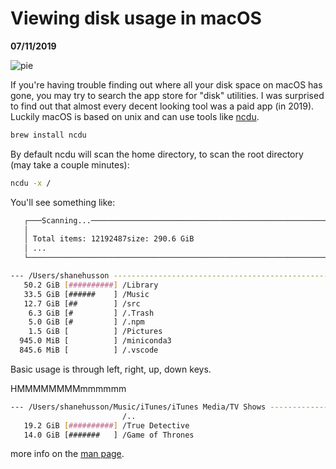 # Viewing disk usage in macOS

__07/11/2019__

![pie](https://imgs.xkcd.com/comics/disk_usage.png)

If you're having trouble finding out where all your disk space on macOS has gone, you may try to search the app store for "disk" utilities.
I was surprised to find out that almost every decent looking tool was a paid app (in 2019). Luckily macOS is based on unix and can use tools like [ncdu](https://dev.yorhel.nl/ncdu).

```bash
brew install ncdu
```

By default ncdu will scan the home directory, to scan the root directory (may take a couple minutes):

```bash
ncdu -x /
```

You'll see something like:

```bash
   ┌───Scanning...───────────────────────────────────────────────────────────────────────────────────────────────────────────────────────────────────────────────────────────────────────────────────────────┐
   │                                                                                                                                                                                                         │
   │ Total items: 12192487size: 290.6 GiB                                                                                                                                                                    │
   │ ...                                                                                                                                                                                                     │
   └─────────────────────────────────────────────────────────────────────────────────────────────────────────────────────────────────────────────────────────────────────────────────────────────────────────┘
```

```bash
--- /Users/shanehusson -----------------------------------------------------------------------------------------------------------------------------------------------------------------------------------------
   50.2 GiB [##########] /Library
   33.5 GiB [######    ] /Music
   12.7 GiB [##        ] /src
    6.3 GiB [#         ] /.Trash
    5.0 GiB [#         ] /.npm
    1.5 GiB [          ] /Pictures
  945.0 MiB [          ] /miniconda3
  845.6 MiB [          ] /.vscode
```

Basic usage is through left, right, up, down keys.

HMMMMMMMMmmmmmm

```bash
--- /Users/shanehusson/Music/iTunes/iTunes Media/TV Shows ------------------------------------------------------------------------------------------------------------------------------------------------------
                         /..
   19.2 GiB [##########] /True Detective
   14.0 GiB [#######   ] /Game of Thrones
```

more info on the [man page](https://dev.yorhel.nl/ncdu/man).
